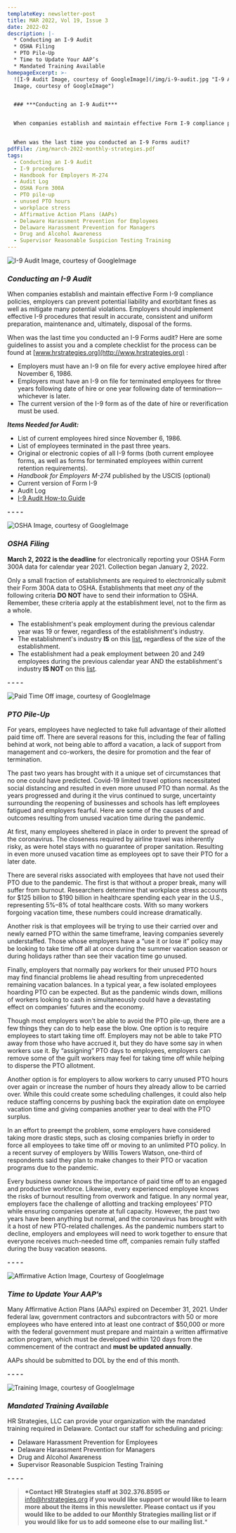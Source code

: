 ```yaml
---
templateKey: newsletter-post
title: MAR 2022, Vol 19, Issue 3
date: 2022-02
description: |-
  * Conducting an I-9 Audit
  * OSHA Filing
  * PTO Pile-Up
  * Time to Update Your AAP’s
  * Mandated Training Available
homepageExcerpt: >-
  ![I-9 Audit Image, courtesy of GoogleImage](/img/i-9-audit.jpg "I-9 Audit
  Image, courtesy of GoogleImage")


  ### ***Conducting an I-9 Audit***


  When companies establish and maintain effective Form I-9 compliance policies, employers can prevent potential liability and exorbitant fines as well as mitigate many potential violations. Employers should implement effective I-9 procedures that result in accurate, consistent and uniform preparation, maintenance and, ultimately, disposal of the forms.


  When was the last time you conducted an I-9 Forms audit?
pdfFile: /img/march-2022-monthly-strategies.pdf
tags:
  - Conducting an I-9 Audit
  - I-9 procedures
  - Handbook for Employers M-274
  - Audit Log
  - OSHA Form 300A
  - PTO pile-up
  - unused PTO hours
  - workplace stress
  - Affirmative Action Plans (AAPs)
  - Delaware Harassment Prevention for Employees
  - Delaware Harassment Prevention for Managers
  - Drug and Alcohol Awareness
  - Supervisor Reasonable Suspicion Testing Training
---
```

![I-9 Audit Image, courtesy of GoogleImage](/img/i-9-audit.jpg "I-9 Audit Image, courtesy of GoogleImage")

### ***Conducting an I-9 Audit***

When companies establish and maintain effective Form I-9 compliance policies, employers can prevent potential liability and exorbitant fines as well as mitigate many potential violations. Employers should implement effective I-9 procedures that result in accurate, consistent and uniform preparation, maintenance and, ultimately, disposal of the forms.

When was the last time you conducted an I-9 Forms audit? Here are some guidelines to assist you and a complete checklist for the process can be found at [www.hrstrategies.org](http://www.hrstrategies.org) :

* Employers must have an I-9 on file for every active employee hired after November 6, 1986.
* Employers must have an I-9 on file for terminated employees for three years following date of hire or one year following date of termination—whichever is later.
* The current version of the I-9 form as of the date of hire or reverification must be used.

***Items Needed for Audit:***

* List of current employees hired since November 6, 1986.
* List of employees terminated in the past three years.
* Original or electronic copies of all I-9 forms (both current employee forms, as well as forms for terminated employees within current retention requirements).
* *Handbook for Employers M-274* published by the USCIS (optional)
* Current version of Form I-9
* Audit Log
* [I-9 Audit How-to Guide](https://www.uscis.gov/i-9-central)

**\- - - -**

![OSHA Image, courtesy of GoogleImage](/img/osha-capitol.jpg "OSHA Image, courtesy of GoogleImage")

### ***OSHA Filing***

**March 2, 2022 is the deadline** for electronically reporting your OSHA Form 300A data for calendar year 2021. Collection began January 2, 2022.

Only a small fraction of establishments are required to electronically submit their Form 300A data to OSHA. Establishments that meet *any* of the following criteria **DO NOT** have to send their information to OSHA. Remember, these criteria apply at the establishment level, not to the firm as a whole.

* The establishment's peak employment during the previous calendar year was 19 or fewer, regardless of the establishment's industry.
* The establishment's industry **IS** on this [list](https://www.osha.gov/recordkeeping/presentations/exempttable "Non-Mandatory Appendix A to Subpart B -- Partially Exempt Industries")**,** regardless of the size of the establishment.
* The establishment had a peak employment between 20 and 249 employees during the previous calendar year AND the establishment's industry **IS NOT** on this [list](https://www.osha.gov/recordkeeping/naics-codes-electronic-submission "list").

***\- - - -***

![Paid Time Off image, courtesy of GoogleImage](/img/pto-image.jpg "Paid Time Off image, courtesy of GoogleImage")

### ***PTO Pile-Up***

For years, employees have neglected to take full advantage of their allotted paid time off. There are several reasons for this, including the fear of falling behind at work, not being able to afford a vacation, a lack of support from management and co-workers, the desire for promotion and the fear of termination.

The past two years has brought with it a unique set of circumstances that no one could have predicted. Covid-19 limited travel options necessitated social distancing and resulted in even more unused PTO than normal. As the years progressed and during it the virus continued to surge, uncertainty surrounding the reopening of businesses and schools has left employees fatigued and employers fearful. Here are some of the causes of and outcomes resulting from unused vacation time during the pandemic.

At first, many employees sheltered in place in order to prevent the spread of the coronavirus. The closeness required by airline travel was inherently risky, as were hotel stays with no guarantee of proper sanitation. Resulting in even more unused vacation time as employees opt to save their PTO for a later date.

There are several risks associated with employees that have not used their PTO due to the pandemic. The first is that without a proper break, many will suffer from burnout. Researchers determine that workplace stress accounts for $125 billion to $190 billion in healthcare spending each year in the U.S., representing 5%–8% of total healthcare costs. With so many workers forgoing vacation time, these numbers could increase dramatically.

Another risk is that employees will be trying to use their carried over and newly earned PTO within the same timeframe, leaving companies severely understaffed. Those whose employers have a “use it or lose it” policy may be looking to take time off all at once during the summer vacation season or during holidays rather than see their vacation time go unused.

Finally, employers that normally pay workers for their unused PTO hours may find financial problems lie ahead resulting from unprecedented remaining vacation balances. In a typical year, a few isolated employees hoarding PTO can be expected. But as the pandemic winds down, millions of workers looking to cash in simultaneously could have a devastating effect on companies’ futures and the economy.

Though most employers won’t be able to avoid the PTO pile-up, there are a few things they can do to help ease the blow. One option is to require employees to start taking time off. Employers may not be able to take PTO away from those who have accrued it, but they do have some say in when workers use it. By “assigning” PTO days to employees, employers can remove some of the guilt workers may feel for taking time off while helping to disperse the PTO allotment.

Another option is for employers to allow workers to carry unused PTO hours over again or increase the number of hours they already allow to be carried over. While this could create some scheduling challenges, it could also help reduce staffing concerns by pushing back the expiration date on employee vacation time and giving companies another year to deal with the PTO surplus.

In an effort to preempt the problem, some employers have considered taking more drastic steps, such as closing companies briefly in order to force all employees to take time off or moving to an unlimited PTO policy. In a recent survey of employers by Willis Towers Watson, one-third of respondents said they plan to make changes to their PTO or vacation programs due to the pandemic.

Every business owner knows the importance of paid time off to an engaged and productive workforce. Likewise, every experienced employee knows the risks of burnout resulting from overwork and fatigue. In any normal year, employers face the challenge of allotting and tracking employees’ PTO while ensuring companies operate at full capacity. However, the past two years have been anything but normal, and the coronavirus has brought with it a host of new PTO-related challenges. As the pandemic numbers start to decline, employers and employees will need to work together to ensure that everyone receives much-needed time off, companies remain fully staffed during the busy vacation seasons.

***\- - - -***

![Affirmative Action Image, Courtesy of GoogleImage](/img/aap3.jpg "Affirmative Action Image, Courtesy of GoogleImage")

### ***Time to Update Your AAP’s***

Many Affirmative Action Plans (AAPs) expired on December 31, 2021. Under federal law, government contractors and subcontractors with 50 or more employees who have entered into at least one contract of $50,000 or more with the federal government must prepare and maintain a written affirmative action program, which must be developed within 120 days from the commencement of the contract and **must be updated annually**.

AAPs should be submitted to DOL by the end of this month.

***\- - - -***

![Training Image, courtesy of GoogleImage](/img/training.jpg "Training Image, courtesy of GoogleImage")

### ***Mandated Training Available***

HR Strategies, LLC can provide your organization with the mandated training required in Delaware. Contact our staff for scheduling and pricing:

* Delaware Harassment Prevention for Employees
* Delaware Harassment Prevention for Managers
* Drug and Alcohol Awareness
* Supervisor Reasonable Suspicion Testing Training

***\- - - -***

> **\*Contact HR Strategies staff at 302.376.8595 or** [info@hrstrategies.org](mailto:info@hrstrategies.org) **if you would like support or would like to learn more about the items in this newsletter. Please contact us if you would like to be added to our Monthly Strategies mailing list or if you would like for us to add someone else to our mailing list.***